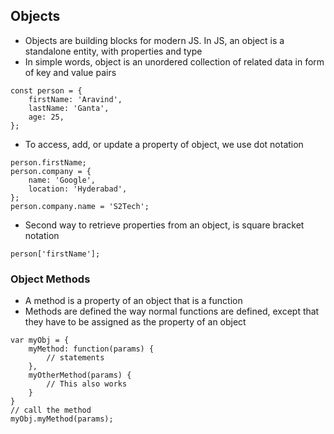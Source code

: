 ## Objects
* Objects are building blocks for modern JS. In JS, an object is a standalone entity, with properties and type
* In simple words, object is an unordered collection of related data in form of key and value pairs
```
const person = {
    firstName: 'Aravind',
    lastName: 'Ganta',
    age: 25,
};
```
* To access, add, or update a property of object, we use dot notation
```
person.firstName;
person.company = {
    name: 'Google',
    location: 'Hyderabad',
};
person.company.name = 'S2Tech';
```
* Second way to retrieve properties from an object, is square bracket notation
```
person['firstName'];
```
### Object Methods
* A method is a property of an object that is a function
* Methods are defined the way normal functions are defined, except that they have to be assigned as the property of an object
```
var myObj = {
    myMethod: function(params) {
        // statements
    },
    myOtherMethod(params) {
        // This also works
    }
}
// call the method
myObj.myMethod(params);
```
